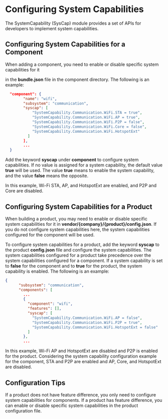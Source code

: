 # Configuring System Capabilities

The SystemCapability (SysCap) module provides a set of APIs for developers to implement system capabilities.
##  Configuring System Capabilities for a Component 
When adding a component, you need to enable or disable specific system capabilities for it

in the **bundle.json** file in the component directory. The following is an example:
```json
  "component": {
        "name": "wifi",
        "subsystem": "communication",
        "syscap": [
            "SystemCapability.Communication.WiFi.STA = true",
            "SystemCapability.Communication.WiFi.AP = true",
            "SystemCapability.Communication.WiFi.P2P = false",
            "SystemCapability.Communication.WiFi.Core = false",
            "SystemCapability.Communication.WiFi.HotspotExt"
          ]
        ],
        ...
  }

```
Add the keyword **syscap** under **component** to configure system capabilities. If no value is assigned for a system capability, the default value **true** will be used. The value **true** means to enable the system capability, and the value **false** means the opposite.

In this example, Wi-Fi STA, AP, and HotspotExt are enabled, and P2P and Core are disabled.
## Configuring System Capabilities for a Product
When building a product, you may need to enable or disable specific system capabilities for it in **vendor/{company}/{product}/config.json**. If you do not configure system capabilities here, the system capabilities configured for the component will be used.

To configure system capabilities for a product, add the keyword **syscap** to the product **config.json** file and configure the system capabilities. The system capabilities configured for a product take precedence over the system capabilities configured for a component. If a system capability is set to **false** for the component and to **true** for the product, the system capability is enabled. The following is an example:
```json
{
      "subsystem": "communication",
      "components": [
        ...
        {
          "component": "wifi",
          "features": [],
          "syscap": [
            "SystemCapability.Communication.WiFi.AP = false",
            "SystemCapability.Communication.WiFi.P2P = true",
            "SystemCapability.Communication.WiFi.HotspotExt = false"
          ]
        },
        ...
```
In this example, Wi-Fi AP and HotspotExt are disabled and P2P is enabled for the product. Considering the system capability configuration example for the component, STA and P2P are enabled and AP, Core, and HotspotExt are disabled.
## Configuration Tips
If a product does not have feature difference, you only need to configure system capabilities for components. If a product has feature difference, you can enable or disable specific system capabilities in the product configuration file.
